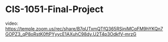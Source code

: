 # CIS-1051-Final-Project
video: https://temple.zoom.us/rec/share/B7qUTxmQTfQ365RSjniMCqFM9hYKQn7GOPZ3_qP8oRstK0ftPYyycE1AXuhC98dy.U2T4p3OdkfV-mrzG

